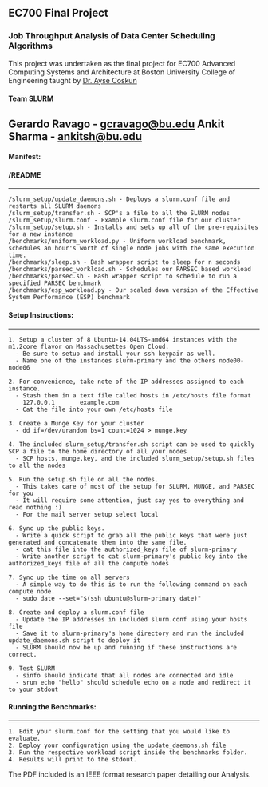## EC700 Final Project
### Job Throughput Analysis of Data Center Scheduling Algorithms
This project was undertaken as the final project for EC700 Advanced Computing Systems and Architecture at Boston University College of Engineering taught by 
[Dr. Ayse Coskun](http://www.bu.edu/eng/profile/ayse-coskun)

#### Team SLURM
**Gerardo Ravago** - gcravago@bu.edu
**Ankit Sharma** - ankitsh@bu.edu
---------------

#### Manifest:
#### /README
--------------
```
/slurm_setup/update_daemons.sh - Deploys a slurm.conf file and restarts all SLURM daemons
/slurm_setup/transfer.sh - SCP's a file to all the SLURM nodes
/slurm_setup/slurm.conf - Example slurm.conf file for our cluster
/slurm_setup/setup.sh - Installs and sets up all of the pre-requisites for a new instance
/benchmarks/uniform_workload.py - Uniform workload benchmark, schedules an hour's worth of single node jobs with the same execution time.
/benchmarks/sleep.sh - Bash wrapper script to sleep for n seconds
/benchmarks/parsec_workload.sh - Schedules our PARSEC based workload
/benchmarks/parsec.sh - Bash wrapper script to schedule to run a specified PARSEC benchmark
/benchmarks/esp_workload.py - Our scaled down version of the Effective System Performance (ESP) benchmark
```
#### Setup Instructions:
------------------------
```
1. Setup a cluster of 8 Ubuntu-14.04LTS-amd64 instances with the m1.2core flavor on Massachusettes Open Cloud.
  - Be sure to setup and install your ssh keypair as well.
  - Name one of the instances slurm-primary and the others node00-node06

2. For convenience, take note of the IP addresses assigned to each instance.
  - Stash them in a text file called hosts in /etc/hosts file format
  	127.0.0.1		example.com
  - Cat the file into your own /etc/hosts file

3. Create a Munge Key for your cluster
  - dd if=/dev/urandom bs=1 count=1024 > munge.key

4. The included slurm_setup/transfer.sh script can be used to quickly SCP a file to the home directory of all your nodes
  - SCP hosts, munge.key, and the included slurm_setup/setup.sh files to all the nodes

5. Run the setup.sh file on all the nodes.
  - This takes care of most of the setup for SLURM, MUNGE, and PARSEC for you
  - It will require some attention, just say yes to everything and read nothing :)
  - For the mail server setup select local

6. Sync up the public keys.
  - Write a quick script to grab all the public keys that were just generated and concatenate them into the same file.
  - cat this file into the authorized_keys file of slurm-primary
  - Write another script to cat slurm-primary's public key into the authorized_keys file of all the compute nodes

7. Sync up the time on all servers
  - A simple way to do this is to run the following command on each compute node.
  - sudo date --set="$(ssh ubuntu@slurm-primary date)"

8. Create and deploy a slurm.conf file
  - Update the IP addresses in included slurm.conf using your hosts file
  - Save it to slurm-primary's home directory and run the included update_daemons.sh script to deploy it
  - SLURM should now be up and running if these instructions are correct.

9. Test SLURM
  - sinfo should indicate that all nodes are connected and idle
  - srun echo "hello" should schedule echo on a node and redirect it to your stdout
```

#### Running the Benchmarks:
-----------------------------
```
1. Edit your slurm.conf for the setting that you would like to evaluate.
2. Deploy your configuration using the update_daemons.sh file
3. Run the respective workload script inside the benchmarks folder.
4. Results will print to the stdout.
```
The PDF included is an IEEE format research paper detailing our Analysis.
